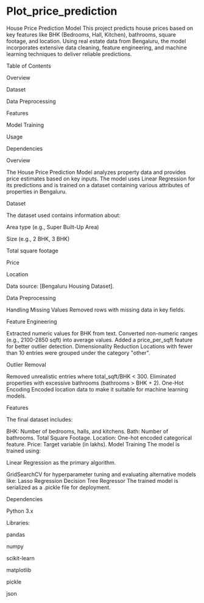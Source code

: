 # Plot_price_prediction

House Price Prediction Model
This project predicts house prices based on key features like BHK (Bedrooms, Hall, Kitchen), bathrooms, square footage, and location. Using real estate data from Bengaluru, the model incorporates extensive data cleaning, feature engineering, and machine learning techniques to deliver reliable predictions.

Table of Contents

Overview

Dataset

Data Preprocessing

Features

Model Training

Usage

Dependencies

Overview

The House Price Prediction Model analyzes property data and provides price estimates based on key inputs. The model uses Linear Regression for its predictions and is trained on a dataset containing various attributes of properties in Bengaluru.

Dataset

The dataset used contains information about:

Area type (e.g., Super Built-Up Area)

Size (e.g., 2 BHK, 3 BHK)

Total square footage

Price

Location

Data source: [Bengaluru Housing Dataset].

Data Preprocessing

Handling Missing Values
Removed rows with missing data in key fields.

Feature Engineering

Extracted numeric values for BHK from text.
Converted non-numeric ranges (e.g., 2100-2850 sqft) into average values.
Added a price_per_sqft feature for better outlier detection.
Dimensionality Reduction
Locations with fewer than 10 entries were grouped under the category "other".

Outlier Removal

Removed unrealistic entries where total_sqft/BHK < 300.
Eliminated properties with excessive bathrooms (bathrooms > BHK + 2).
One-Hot Encoding
Encoded location data to make it suitable for machine learning models.

Features

The final dataset includes:

BHK: Number of bedrooms, halls, and kitchens.
Bath: Number of bathrooms.
Total Square Footage.
Location: One-hot encoded categorical feature.
Price: Target variable (in lakhs).
Model Training
The model is trained using:

Linear Regression as the primary algorithm.

GridSearchCV for hyperparameter tuning and evaluating alternative models like:
Lasso Regression
Decision Tree Regressor
The trained model is serialized as a .pickle file for deployment.

Dependencies

Python 3.x

Libraries:

pandas

numpy

scikit-learn

matplotlib

pickle

json
